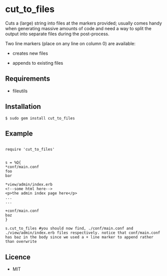 # cut_to_files

Cuts a (large) string into files at the markers provided; usually comes handy when generating massive amounts of code and need a way to split the output into separate files during the post-process.

Two line markers (place on any line on column 0) are available:

* creates new files
+ appends to existing files

## Requirements

- fileutils

## Installation

```
$ sudo gem install cut_to_files
```


## Example

```

require 'cut_to_files'


s = %Q{
*conf/main.conf
foo
bar

*view/admin/index.erb
<!--some html here-->
<p>the admin index page here</p>
...
...

+conf/main.conf
baz
}

s.cut_to_files #you should now find, ./conf/main.conf and ./view/admin/index.erb files respectively. notice that conf/main.conf has baz in the body since we used a + line marker to append rather than overwrite

```



## Licence

- MIT

